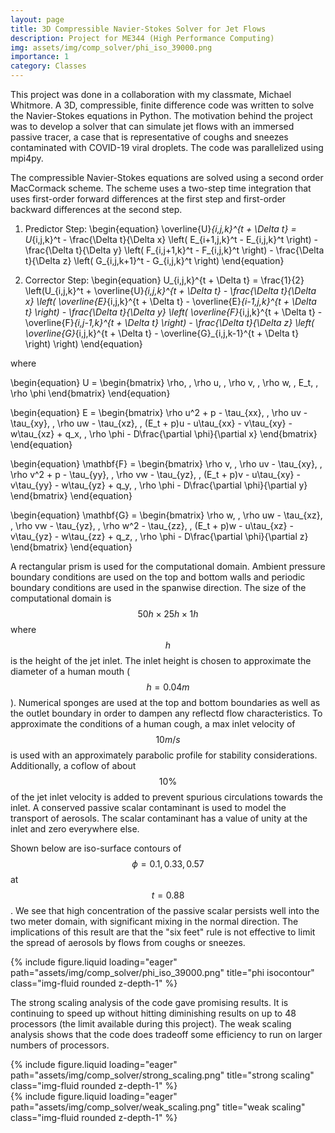 ```yaml
---
layout: page
title: 3D Compressible Navier-Stokes Solver for Jet Flows
description: Project for ME344 (High Performance Computing)
img: assets/img/comp_solver/phi_iso_39000.png
importance: 1
category: Classes
---
```


This project was done in a collaboration with my classmate, Michael Whitmore. A 3D, compressible, finite difference code was written to solve the Navier-Stokes equations in Python. The motivation behind the project was to develop a solver that can simulate jet flows with an immersed passive tracer, a case that is representative of coughs and sneezes contaminated with COVID-19 viral droplets. The code was parallelized using mpi4py. 

The compressible Navier-Stokes equations are solved using a second order MacCormack scheme. The scheme uses a two-step time integration that uses first-order forward differences at the first step and first-order backward differences at the second step. 

1. Predictor Step:
    \begin{equation}
        \overline{U}_{i,j,k}^{t + \Delta t} = U_{i,j,k}^t - \frac{\Delta t}{\Delta x} \left( E_{i+1,j,k}^t - E_{i,j,k}^t \right) - \frac{\Delta t}{\Delta y} \left( F_{i,j+1,k}^t - F_{i,j,k}^t \right) - \frac{\Delta t}{\Delta z} \left( G_{i,j,k+1}^t - G_{i,j,k}^t \right)
    \end{equation}

2. Corrector Step:
    \begin{equation}
        U_{i,j,k}^{t + \Delta t} = \frac{1}{2} \left(U_{i,j,k}^t + \overline{U}_{i,j,k}^{t + \Delta t} - \frac{\Delta t}{\Delta x} \left( \overline{E}_{i,j,k}^{t + \Delta t} - \overline{E}_{i-1,j,k}^{t + \Delta t} \right) - \frac{\Delta t}{\Delta y} \left( \overline{F}_{i,j,k}^{t + \Delta t} - \overline{F}_{i,j-1,k}^{t + \Delta t} \right) - \frac{\Delta t}{\Delta z} \left( \overline{G}_{i,j,k}^{t + \Delta t} - \overline{G}_{i,j,k-1}^{t + \Delta t} \right) \right)
    \end{equation}

where 

\begin{equation}
U = \begin{bmatrix}
\rho, \, \rho u, \, \rho v, \, \rho w, \, E_t, \, \rho \phi
\end{bmatrix}
\end{equation}

\begin{equation}
E = \begin{bmatrix}
\rho u^2 + p - \tau_{xx}, \, \rho uv - \tau_{xy}, \, \rho uw - \tau_{xz}, \, (E_t + p)u - u\tau_{xx} - v\tau_{xy} - w\tau_{xz} + q_x, \, \rho \phi - D\frac{\partial \phi}{\partial x}
\end{bmatrix}
\end{equation}

\begin{equation}
\mathbf{F} = \begin{bmatrix}
\rho v, \, \rho uv - \tau_{xy}, \, \rho v^2 + p - \tau_{yy}, \, \rho vw - \tau_{yz}, \, (E_t + p)v - u\tau_{xy} - v\tau_{yy} - w\tau_{yz} + q_y, \, \rho \phi - D\frac{\partial \phi}{\partial y}
\end{bmatrix}
\end{equation}

\begin{equation}
\mathbf{G} = \begin{bmatrix}
\rho w, \, \rho uw - \tau_{xz}, \, \rho vw - \tau_{yz}, \, \rho w^2 - \tau_{zz}, \, (E_t + p)w - u\tau_{xz} - v\tau_{yz} - w\tau_{zz} + q_z, \, \rho \phi - D\frac{\partial \phi}{\partial z}
\end{bmatrix}
\end{equation}

A rectangular prism is used for the computational domain. Ambient pressure boundary conditions are used on the top and bottom walls and periodic boundary conditions are used in the spanwise direction. The size of the computational domain is $$50h \times 25h \times 1h$$ where $$h$$ is the height of the jet inlet. The inlet height is chosen to approximate the diameter of a human mouth ($$h = 0.04m$$). Numerical sponges are used at the top and bottom boundaries as well as the outlet boundary in order to dampen any reflectd flow characteristics. To approximate the conditions of a human cough, a max inlet velocity of $$10m/s$$ is used with an approximately parabolic profile for stability considerations. Additionally, a coflow of about $$10\%$$ of the jet inlet velocity is added to prevent spurious circulations towards the inlet. A conserved passive scalar contaminant is used to model the transport of aerosols. The scalar contaminant has a value of unity at the inlet and zero everywhere else. 

Shown below are iso-surface contours of $$\phi = {0.1, 0.33, 0.57}$$ at $$t = 0.88$$. We see that high concentration of the passive scalar persists well into the two meter domain, with significant mixing in the normal direction. The implications of this result are that the "six feet" rule is not effective to limit the spread of aerosols by flows from coughs or sneezes. 

<div class="row">
    <div class="col-sm mt-3 mt-md-0">
        {% include figure.liquid loading="eager" path="assets/img/comp_solver/phi_iso_39000.png" title="phi isocontour" class="img-fluid rounded z-depth-1" %}
    </div>
</div>

The strong scaling analysis of the code gave promising results. It is continuing to speed up without hitting diminishing results on up to 48 processors (the limit available during this project). The weak scaling analysis shows that the code does tradeoff some efficiency to run on larger numbers of processors. 

<div class="row">
    <div class="col-sm mt-3 mt-md-0">
        {% include figure.liquid loading="eager" path="assets/img/comp_solver/strong_scaling.png" title="strong scaling" class="img-fluid rounded z-depth-1" %}
    </div>
    <div class="col-sm mt-3 mt-md-0">
        {% include figure.liquid loading="eager" path="assets/img/comp_solver/weak_scaling.png" title="weak scaling" class="img-fluid rounded z-depth-1" %}
    </div>
</div>


